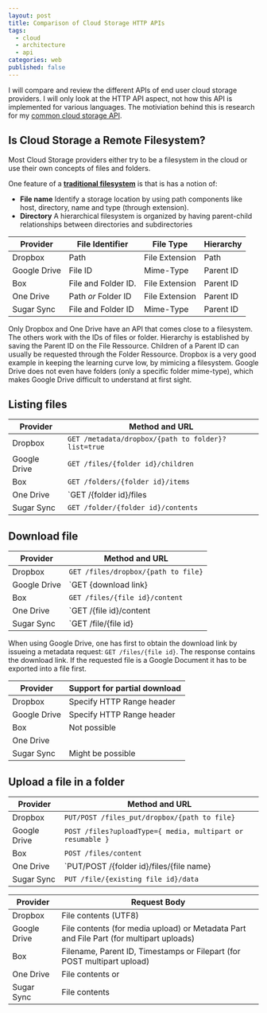 ```yaml
---
layout: post
title: Comparison of Cloud Storage HTTP APIs
tags: 
  - cloud
  - architecture
  - api
categories: web
published: false
---
```


I will compare and review the different APIs of end user cloud storage providers. I will only look at the HTTP API aspect, not how this API is implemented for various languages.
The motiviation behind this is research for my [common cloud storage API](http://lukasmartinelli.ch/idea/2014/07/03/future-of-cuckoodrive.html).

## Is Cloud Storage a Remote Filesystem?
Most Cloud Storage providers either try to be a filesystem in the cloud or
use their own concepts of files and folders.

One feature of a [**traditional filesystem**](http://en.wikipedia.org/wiki/File_system#Aspects_of_file_systems) is that is has a notion of:

- **File name** Identify a storage location by using path components like host, directory, name and type (through extension).
- **Directory** A hierarchical filesystem is organized by having parent-child relationships between directories and subdirectories

Provider     | File Identifier     | File Type      | Hierarchy         
-------------|---------------------|----------------|-------------------
Dropbox      | Path                | File Extension | Path              
Google Drive | File ID             | Mime-Type      | Parent ID         
Box          | File and Folder ID. | File Extension | Parent ID         
One Drive    | Path *or* Folder ID | File Extension | Parent ID         
Sugar Sync   | File and Folder ID  | Mime-Type      | Parent ID

Only Dropbox and One Drive have an API that comes close to a filesystem. The others work with the IDs of files or folder. Hierarchy is established by saving the Parent ID on the File Ressource. Children of a Parent ID can usually be requested through the Folder Ressource.
Dropbox is a very good example in keeping the learning curve low, by mimicing a filesystem.
Google Drive does not even have folders (only a specific folder mime-type), which makes Google Drive difficult to understand at first sight.

## Listing files

Provider     | Method and URL 
-------------|----------------------------------------------------
Dropbox      | `GET /metadata/dropbox/{path to folder}?list=true`
Google Drive | `GET /files/{folder id}/children`
Box          | `GET /folders/{folder id}/items`
One Drive    | `GET /{folder id}/files
Sugar Sync   | `GET /folder/{folder id}/contents`

## Download file
Provider     | Method and URL 
-------------|----------------------------------------------------
Dropbox      | `GET /files/dropbox/{path to file}`
Google Drive | `GET {download link}
Box          | `GET /files/{file id}/content`
One Drive    | `GET /{file id}/content
Sugar Sync   | `GET /file/{file id}

When using Google Drive, one has first to obtain the download link by issueing a metadata request:
`GET /files/{file id}`. The response contains the download link. If the requested file is a Google Document it has to be exported into a file first.

Provider     | Support for partial download
-------------|----------------------------------------------------
Dropbox      | Specify HTTP Range header
Google Drive | Specify HTTP Range header
Box          | Not possible
One Drive    | 
Sugar Sync   | Might be possible

## Upload a file in a folder

Provider     | Method and URL 
-------------|----------------------------------------------------
Dropbox      | `PUT/POST /files_put/dropbox/{path to file}`
Google Drive | `POST /files?uploadType={ media, multipart or resumable }`
Box          | `POST /files/content`
One Drive    | `PUT/POST /{folder id}/files/{file name}
Sugar Sync   | `PUT /file/{existing file id}/data`

Provider     | Request Body
-------------|---------------------------------------------------------------------------------------
Dropbox      | File contents (UTF8)
Google Drive | File contents (for media upload) or Metadata Part and File Part (for multipart uploads) 
Box          | Filename, Parent ID, Timestamps or Filepart (for POST multipart upload)
One Drive    | File contents or 
Sugar Sync   | File contents

